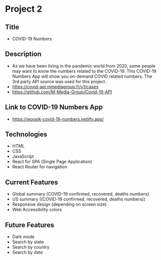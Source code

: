 # Project 2
## Title
- COVID-19 Numbers

## Description
- As we have been living in the pandemic world from 2020, some people may want to know the numbers related to the COVID-19. This COVID-19 Numbers App will show you on-demand COVID related numbers. The 3rd party API source was used for this project.
- https://covid-api.mmediagroup.fr/v1/cases
- https://github.com/M-Media-Group/Covid-19-API

## Link to COVID-19 Numbers App
- https://woosik-covid-19-numbers.netlify.app/

## Technologies
- HTML
- CSS
- JavaScript
- React for SPA (Single Page Application)
- React Router for navigation

## Current Features
- Global summary (COVID-19 confirmed, recovered, deaths numbers)
- US summary ((COVID-19 confirmed, recovered, deaths numbers))
- Responsive design (depending on screen size)
- Web Accessibility colors

## Future Features
- Dark mode
- Search by state
- Search by country
- Search by date